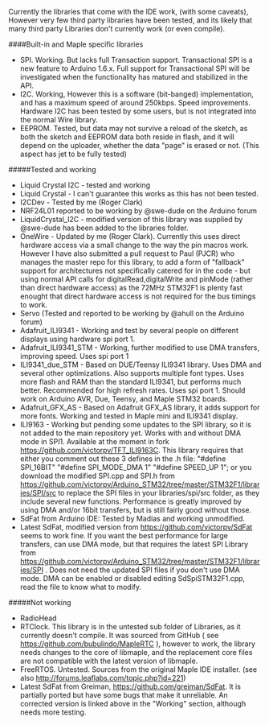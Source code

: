 Currently the libraries that come with the IDE work, (with some caveats), However very few third party libraries have been tested, and its likely that many third party Libraries don't currently work (or even compile).

####Built-in and Maple specific libraries

* SPI. Working. But lacks full Transaction support. Transactional SPI is a new feature to Arduino 1.6.x. Full support for Transactional SPI will be investigated when the functionality has matured and stabilized in the API.
* I2C. Working, However this is a software (bit-banged) implementation, and has a maximum speed of around 250kbps. Speed improvements. Hardware I2C has been tested by some users, but is not integrated into the normal Wire library.
* EEPROM. Tested, but data may not survive a reload of the sketch, as both the sketch and EEPROM data both reside in flash, and it will depend on the uploader, whether the data "page" is erased or not. (This aspect has jet to be fully tested)


#####Tested and working
* Liquid Crystal I2C - tested and working
* Liquid Crystal - I can't guarantee this works as this has not been tested.
* I2CDev - Tested by me (Roger Clark)
* NRF24L01 reported to be working by @swe-dude on the Arduino forum
* LiquidCrystal_I2C - modified version of this library was supplied by @swe-dude has been added to the libraries folder.
* OneWire - Updated by me (Roger Clark). Currently this uses direct hardware access via a small change to the way the pin macros work. However I have also submitted a pull request to Paul (PJCR) who manages the master repo for this library, to add a form of "fallback" support for architectures not specifically catered for in the code - but using normal API calls for digitalRead,digitalWrite and pinMode (rather than direct hardware access) as the 72MHz STM32F1 is plenty fast enought that direct hardware access is not required for the bus timings to work.
* Servo  (Tested and reported to be working by @ahull on the Arduino forum)
* Adafruit_ILI9341 - Working and test by several people on different displays using hardware spi port 1.
* Adafruit_ILI9341_STM - Working, further modified to use DMA transfers, improving speed. Uses spi port 1
* ILI9341_due_STM - Based on DUE/Teensy ILI9341 library. Uses DMA and several other optimizations. Also supports multiple font types. Uses more flash and RAM than the standard ILI9341, but performs much better. Recommended for high refresh rates. Uses spi port 1. Should work on Arduino AVR, Due, Teensy, and Maple STM32 boards.
* Adafruit_GFX_AS - Based on Adafruit GFX_AS library, it adds support for more fonts. Working and tested in Maple mini and ILI9341 display.
* ILI9163 - Working but pending some updates to the SPI library, so it is not added to the main repository yet. Works with and without DMA mode in SPI1. Available at the moment in fork https://github.com/victorpv/TFT_ILI9163C. This library requires that either you comment out these 3 defines in the .h file: "#define SPI_16BIT" "#define SPI_MODE_DMA 1" "#define SPEED_UP 1"; or you download the modified SPI.cpp and SPI.h from https://github.com/victorpv/Arduino_STM32/tree/master/STM32F1/libraries/SPI/src to replace the SPI files in your libraries/spi/src folder, as they include several new functions. Performance is greatly improved by using DMA and/or 16bit transfers, but is still fairly good without those.
* SdFat from Arduino IDE: Tested by Madias and working unmodified.
* Latest SdFat, modified version from https://github.com/victorpv/SdFat seems to work fine. If you want the best performance for large transfers, can use DMA mode, but that requires the latest SPI Library from https://github.com/victorpv/Arduino_STM32/tree/master/STM32F1/libraries/SPI . Does not need the updated SPI files if you don't use DMA mode. DMA can be enabled or disabled editing SdSpiSTM32F1.cpp, read the file to know what to modify.


#####Not working

* RadioHead 
* RTClock. This library is in the untested sub folder of Libraries, as it currently doesn't compile. It was sourced from GitHub ( see https://github.com/bubulindo/MapleRTC ), however to work, the library needs changes to the core of libmaple, and the replacement core files are not compatible with the latest version of libmaple. 
* FreeRTOS. Untested. Sources from the original Maple IDE installer. (see also http://forums.leaflabs.com/topic.php?id=221)
* Latest SdFat from Greiman, https://github.com/greiman/SdFat. It is partially ported but have some bugs that make it unreliable. An corrected version is linked above in the "Working" section, although needs more testing.
